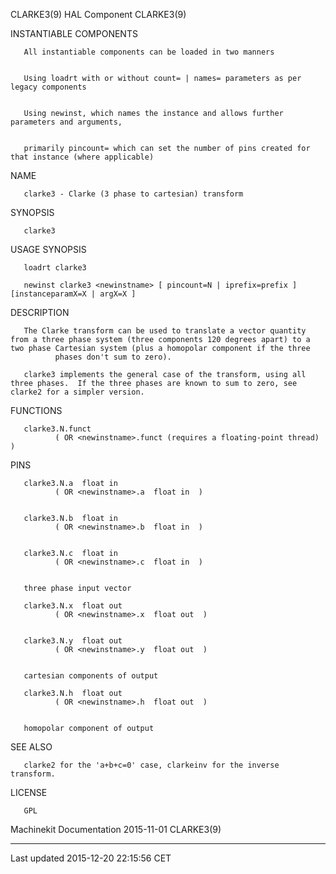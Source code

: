 CLARKE3(9) HAL Component CLARKE3(9)

INSTANTIABLE COMPONENTS

       All instantiable components can be loaded in two manners


       Using loadrt with or without count= | names= parameters as per legacy components


       Using newinst, which names the instance and allows further parameters and arguments,


       primarily pincount= which can set the number of pins created for that instance (where applicable)

NAME

       clarke3 - Clarke (3 phase to cartesian) transform

SYNOPSIS

       clarke3

USAGE SYNOPSIS

       loadrt clarke3

       newinst clarke3 <newinstname> [ pincount=N | iprefix=prefix ] [instanceparamX=X | argX=X ]

DESCRIPTION

       The Clarke transform can be used to translate a vector quantity from a three phase system (three components 120 degrees apart) to a two phase Cartesian system (plus a homopolar component if the three
              phases don't sum to zero).

       clarke3 implements the general case of the transform, using all three phases.  If the three phases are known to sum to zero, see clarke2 for a simpler version.

FUNCTIONS

       clarke3.N.funct
              ( OR <newinstname>.funct (requires a floating-point thread) )

PINS

       clarke3.N.a  float in
              ( OR <newinstname>.a  float in  )


       clarke3.N.b  float in
              ( OR <newinstname>.b  float in  )


       clarke3.N.c  float in
              ( OR <newinstname>.c  float in  )


       three phase input vector

       clarke3.N.x  float out
              ( OR <newinstname>.x  float out  )


       clarke3.N.y  float out
              ( OR <newinstname>.y  float out  )


       cartesian components of output

       clarke3.N.h  float out
              ( OR <newinstname>.h  float out  )


       homopolar component of output

SEE ALSO

       clarke2 for the 'a+b+c=0' case, clarkeinv for the inverse transform.

LICENSE

       GPL

Machinekit Documentation 2015-11-01 CLARKE3(9)

------------------------------------------------------------------------

Last updated 2015-12-20 22:15:56 CET


